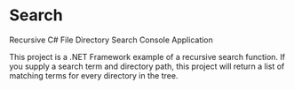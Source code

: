 # Search
Recursive C# File Directory Search Console Application

This project is a .NET Framework example of a recursive search function.  If you supply a search term and directory path, this project will return a list of matching terms for every directory in the tree.
